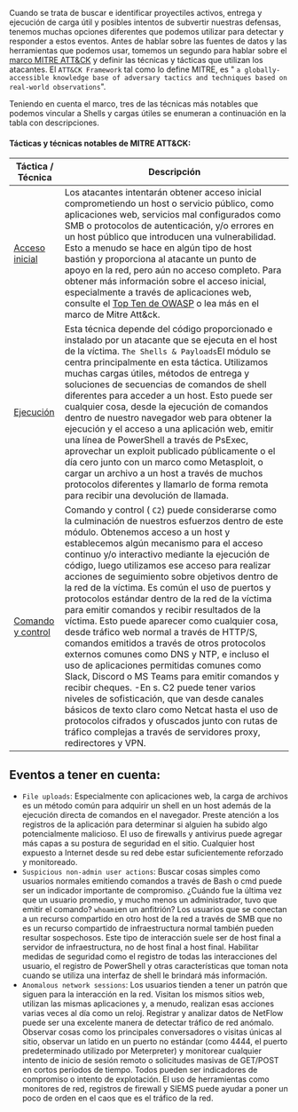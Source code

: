 Cuando se trata de buscar e identificar proyectiles activos, entrega y ejecución de carga útil y posibles intentos de subvertir nuestras defensas, tenemos muchas opciones diferentes que podemos utilizar para detectar y responder a estos eventos. Antes de hablar sobre las fuentes de datos y las herramientas que podemos usar, tomemos un segundo para hablar sobre el [marco MITRE ATT&CK](https://attack.mitre.org/) y definir las técnicas y tácticas que utilizan los atacantes. El `ATT&CK Framework` tal como lo define MITRE, es " `a globally-accessible knowledge base of adversary tactics and techniques based on real-world observations`".

Teniendo en cuenta el marco, tres de las técnicas más notables que podemos vincular a Shells y cargas útiles se enumeran a continuación en la tabla con descripciones.

#### Tácticas y técnicas notables de MITRE ATT&CK:

| **Táctica / Técnica**                                        | **Descripción**                                                                                                                                                                                                                                                                                                                                                                                                                                                                                                                                                                                                                                                                                                                                                                                                                                                                                                                                                                                                                                                     |
| ------------------------------------------------------------ | ------------------------------------------------------------------------------------------------------------------------------------------------------------------------------------------------------------------------------------------------------------------------------------------------------------------------------------------------------------------------------------------------------------------------------------------------------------------------------------------------------------------------------------------------------------------------------------------------------------------------------------------------------------------------------------------------------------------------------------------------------------------------------------------------------------------------------------------------------------------------------------------------------------------------------------------------------------------------------------------------------------------------------------------------------------------- |
| [Acceso inicial](https://attack.mitre.org/techniques/T1190/) | Los atacantes intentarán obtener acceso inicial comprometiendo un host o servicio público, como aplicaciones web, servicios mal configurados como SMB o protocolos de autenticación, y/o errores en un host público que introducen una vulnerabilidad. Esto a menudo se hace en algún tipo de host bastión y proporciona al atacante un punto de apoyo en la red, pero aún no acceso completo. Para obtener más información sobre el acceso inicial, especialmente a través de aplicaciones web, consulte el [Top Ten de OWASP](https://owasp.org/www-project-top-ten/) o lea más en el marco de Mitre Att&ck.                                                                                                                                                                                                                                                                                                                                                                                                                                                      |
| [Ejecución](https://attack.mitre.org/tactics/TA0002)         | Esta técnica depende del código proporcionado e instalado por un atacante que se ejecuta en el host de la víctima. `The Shells & Payloads`El módulo se centra principalmente en esta táctica. Utilizamos muchas cargas útiles, métodos de entrega y soluciones de secuencias de comandos de shell diferentes para acceder a un host. Esto puede ser cualquier cosa, desde la ejecución de comandos dentro de nuestro navegador web para obtener la ejecución y el acceso a una aplicación web, emitir una línea de PowerShell a través de PsExec, aprovechar un exploit publicado públicamente o el día cero junto con un marco como Metasploit, o cargar un archivo a un host a través de muchos protocolos diferentes y llamarlo de forma remota para recibir una devolución de llamada.                                                                                                                                                                                                                                                                          |
| [Comando y control](https://attack.mitre.org/tactics/TA0011) | Comando y control ( `C2`) puede considerarse como la culminación de nuestros esfuerzos dentro de este módulo. Obtenemos acceso a un host y establecemos algún mecanismo para el acceso continuo y/o interactivo mediante la ejecución de código, luego utilizamos ese acceso para realizar acciones de seguimiento sobre objetivos dentro de la red de la víctima. Es común el uso de puertos y protocolos estándar dentro de la red de la víctima para emitir comandos y recibir resultados de la víctima. Esto puede aparecer como cualquier cosa, desde tráfico web normal a través de HTTP/S, comandos emitidos a través de otros protocolos externos comunes como DNS y NTP, e incluso el uso de aplicaciones permitidas comunes como Slack, Discord o MS Teams para emitir comandos y recibir cheques. -En s. C2 puede tener varios niveles de sofisticación, que van desde canales básicos de texto claro como Netcat hasta el uso de protocolos cifrados y ofuscados junto con rutas de tráfico complejas a través de servidores proxy, redirectores y VPN. |
## Eventos a tener en cuenta:

- `File uploads`: Especialmente con aplicaciones web, la carga de archivos es un método común para adquirir un shell en un host además de la ejecución directa de comandos en el navegador. Preste atención a los registros de la aplicación para determinar si alguien ha subido algo potencialmente malicioso. El uso de firewalls y antivirus puede agregar más capas a su postura de seguridad en el sitio. Cualquier host expuesto a Internet desde su red debe estar suficientemente reforzado y monitoreado.
- `Suspicious non-admin user actions`: Buscar cosas simples como usuarios normales emitiendo comandos a través de Bash o cmd puede ser un indicador importante de compromiso. ¿Cuándo fue la última vez que un usuario promedio, y mucho menos un administrador, tuvo que emitir el comando? `whoami`en un anfitrión? Los usuarios que se conectan a un recurso compartido en otro host de la red a través de SMB que no es un recurso compartido de infraestructura normal también pueden resultar sospechosos. Este tipo de interacción suele ser de host final a servidor de infraestructura, no de host final a host final. Habilitar medidas de seguridad como el registro de todas las interacciones del usuario, el registro de PowerShell y otras características que toman nota cuando se utiliza una interfaz de shell le brindará más información.
- `Anomalous network sessions`: Los usuarios tienden a tener un patrón que siguen para la interacción en la red. Visitan los mismos sitios web, utilizan las mismas aplicaciones y, a menudo, realizan esas acciones varias veces al día como un reloj. Registrar y analizar datos de NetFlow puede ser una excelente manera de detectar tráfico de red anómalo. Observar cosas como los principales conversadores o visitas únicas al sitio, observar un latido en un puerto no estándar (como 4444, el puerto predeterminado utilizado por Meterpreter) y monitorear cualquier intento de inicio de sesión remoto o solicitudes masivas de GET/POST en cortos períodos de tiempo. Todos pueden ser indicadores de compromiso o intento de explotación. El uso de herramientas como monitores de red, registros de firewall y SIEMS puede ayudar a poner un poco de orden en el caos que es el tráfico de la red.

